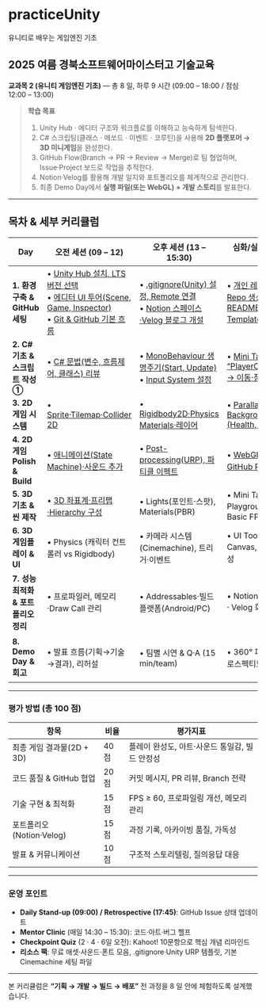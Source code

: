 # practiceUnity
유니티로 배우는 게임엔진 기초

## 2025 여름 경북소프트웨어마이스터고 기술교육

**교과목 2 (유니티 게임엔진 기초)** ― 총 8 일, 하루 9 시간 (09:00 – 18:00 / 점심 12:00 – 13:00)

> **학습 목표**
>
> 1. Unity Hub ‧ 에디터 구조와 워크플로를 이해하고 능숙하게 탐색한다.
> 2. C# 스크립팅(클래스 · 메쏘드 · 이벤트 · 코루틴)을 사용해 **2D 플랫포머 → 3D 미니게임**을 완성한다.
> 3. GitHub Flow(Branch → PR → Review → Merge)로 팀 협업하며, Issue·Project 보드로 작업을 추적한다.
> 4. Notion·Velog를 활용해 개발 일지와 포트폴리오를 체계적으로 관리한다.
> 5. 최종 Demo Day에서 **실행 파일(또는 WebGL) + 개발 스토리**를 발표한다.

---

## 목차 & 세부 커리큘럼

| Day                         | 오전 세션 (09 – 12)                                                                          | 오후 세션 (13 – 15:30)                                              | 심화/실습 (15:30 – 18)                                    | 일일 산출물 · 점검                                     |
| --------------------------- | ---------------------------------------------------------------------------------------- | --------------------------------------------------------------- | ----------------------------------------------------- | ----------------------------------------------- |
| **1. 환경 구축 & GitHub 세팅**    | • [Unity Hub 설치, LTS 버전 선택](https://github.com/isp829/practiceUnity/blob/patch-2/1-1.Unity%20Hub%20%EC%84%A4%EC%B9%98%2C%20LTS%20%EB%B2%84%EC%A0%84%20%EC%84%A0%ED%83%9D.md)<br>• [에디터 UI 투어(Scene, Game, Inspector)](https://github.com/isp829/practiceUnity/blob/patch-2/1-2%20Unity%20%EC%97%90%EB%94%94%ED%84%B0%20UI%20%ED%88%AC%EC%96%B4%20%E2%80%93%20Scene%2C%20Game%2C%20Inspector%20%EC%B0%BD%20%EC%9D%B4%ED%95%B4%ED%95%98%EA%B8%B0.md)<br>• [Git & GitHub 기본 흐름](https://github.com/isp829/practiceUnity/blob/patch-2/1-3.%20Git%20%26%20GitHub%20%EA%B8%B0%EB%B3%B8%20%ED%9D%90%EB%A6%84.md) | • [.gitignore(Unity) 설정, Remote 연결](https://github.com/isp829/practiceUnity/blob/patch-2/1-4.gitignore(Unity)%20%EC%84%A4%EC%A0%95%2C%20Remote%20%EC%97%B0%EA%B2%B0.md)<br>• [Notion 스페이스·Velog 블로그 개설](https://github.com/isp829/practiceUnity/blob/patch-2/1-5.%20Notion%20%EC%8A%A4%ED%8E%98%EC%9D%B4%EC%8A%A4%C2%B7Velog%20%EB%B8%94%EB%A1%9C%EA%B7%B8%20%EA%B0%9C%EC%84%A4.md) | • [개인 레포 + Org 팀 Repo 생성, README/Issue Template 작성](https://github.com/isp829/practiceUnity/blob/patch-2/1-6.%20%EA%B0%9C%EC%9D%B8%20%EB%A0%88%ED%8F%AC%20%2B%20Org%20%ED%8C%80%20Repo%20%EC%83%9D%EC%84%B1%2C%20README%2CIssue%20Template%20%EC%9E%91%EC%84%B1.md)     | ✔ Repo·Project 보드 생성<br>✔ Unity Sample Scene 커밋 |
| **2. C# 기초 & 스크립트 작성 ①**    | • [C# 문법(변수, 흐름제어, 클래스) 리뷰](https://github.com/isp829/practiceUnity/blob/patch-2/2-1.%20C%23%20%EB%AC%B8%EB%B2%95%20%EB%A6%AC%EB%B7%B0.md)                                                                | • [MonoBehaviour 생명주기(Start, Update)](https://github.com/isp829/practiceUnity/blob/patch-2/2-2.%20MonoBehaviour%20%EC%83%9D%EB%AA%85%EC%A3%BC%EA%B8%B0.md)<br>• [Input System 설정](https://github.com/isp829/practiceUnity/blob/patch-2/2-3.%20Input%20System%20%EC%84%A4%EC%A0%95%ED%95%98%EA%B8%B0.md)        | • [Mini Task: “PlayerController.cs” → 이동·점프 구현](https://github.com/isp829/practiceUnity/blob/patch-2/2-4.%20Mini%20Task:%20%60PlayerController.cs%60%20%E2%80%93%20%EC%9D%B4%EB%8F%99%EA%B3%BC%20%EC%A0%90%ED%94%84%20%EA%B5%AC%ED%98%84.md)         | ✔ 캐릭터 이동 기능 PR + 코드리뷰                           |
| **3. 2D 게임 시스템**            | • [Sprite·Tilemap·Collider 2D](https://github.com/isp829/practiceUnity/blob/patch-2/3-1.%20Sprite%20%C2%B7%20Tilemap%20%C2%B7%20Collider%202D.md)                                                             | • [Rigidbody2D·Physics Materials·레이어](https://github.com/isp829/practiceUnity/blob/patch-2/3-2.Rigidbody2D%20%C2%B7%20Physics%20Materials%20%C2%B7%20%EB%A0%88%EC%9D%B4%EC%96%B4.md)                             | • [Parallax Background, UI (Health, Score)](https://github.com/isp829/practiceUnity/blob/patch-2/3-3.Parallax%20Background%20%26%20UI%20%EA%B5%AC%ED%98%84%20(Health%2C%20Score).md)             | ✔ 2D Level 1 완성 & Prefab 정리                     |
| **4. 2D 게임 Polish & Build** | • [애니메이션(State Machine)·사운드 추가](https://github.com/isp829/practiceUnity/blob/patch-2/4-1.%20%EC%95%A0%EB%8B%88%EB%A9%94%EC%9D%B4%EC%85%98(State%20Machine)%20%C2%B7%20%EC%82%AC%EC%9A%B4%EB%93%9C%20%EC%B6%94%EA%B0%80.md)                                                            | • [Post-processing(URP), 파티클 이펙트](https://github.com/isp829/practiceUnity/blob/patch-2/4-2.%20Post-processing(URP)%20%C2%B7%20%ED%8C%8C%ED%8B%B0%ED%81%B4%20%EC%9D%B4%ED%8E%99%ED%8A%B8.md)                                 | • [WebGL 빌드 → GitHub Pages 배포](https://github.com/isp829/practiceUnity/blob/patch-2/4-3.%20WebGL%20%EB%B9%8C%EB%93%9C%20%E2%86%92%20GitHub%20Pages%20%EB%B0%B0%ED%8F%AC.md)                          | ✔ 2D WebGL 링크<br>✔ Velog Devlog 1편              |
| **5. 3D 기초 & 씬 제작**         | • [3D 좌표계·프리팹·Hierarchy 구성](https://github.com/isp829/practiceUnity/blob/patch-2/5-1.%203D%20%EC%A2%8C%ED%91%9C%EA%B3%84%C2%B7%ED%94%84%EB%A6%AC%ED%8C%B9%C2%B7Hierarchy%20%EA%B5%AC%EC%84%B1.md)                                                                | • Lights(포인트·스팟), Materials(PBR)                                | • Mini Task: “3D Playground” 씬 + Basic FPS Controller | ✔ 3D 씬 스크린샷 PR                                  |
| **6. 3D 게임플레이 & UI**        | • Physics (캐릭터 컨트롤러 vs Rigidbody)                                                        | • 카메라 시스템(Cinemachine), 트리거·이벤트                                 | • UI Toolkit / Canvas, 게임 루프 완성                       | ✔ 3D 미션 2개 클리어 가능                               |
| **7. 성능 최적화 & 포트폴리오 정리**    | • 프로파일러, 메모리·Draw Call 관리                                                                | • Addressables·빌드 플랫폼(Android/PC)                               | • Notion Case Study · Velog 회고 작성                     | ✔ 빌드 사이즈 < 100 MB<br>✔ 포트폴리오 초안                 |
| **8. Demo Day & 회고**        | • 발표 흐름(기획→기술→결과), 리허설                                                                   | • 팀별 시연 & Q·A (15 min/team)                                     | • 360° 피드백 · 레트로스펙티브                                  | ✔ 최종 Tag v1.0<br>✔ 수료증 & 포트폴리오 완료               |

---

### 평가 방법 (총 100 점)

| 항목                  | 비율   | 평가지표                        |
| ------------------- | ---- | --------------------------- |
| 최종 게임 결과물(2D + 3D)  | 40 점 | 플레이 완성도, 아트·사운드 통일감, 빌드 안정성 |
| 코드 품질 & GitHub 협업   | 20 점 | 커밋 메시지, PR 리뷰, Branch 전략    |
| 기술 구현 & 최적화         | 15 점 | FPS ≥ 60, 프로파일링 개선, 메모리 관리  |
| 포트폴리오(Notion·Velog) | 15 점 | 과정 기록, 아카이빙 품질, 가독성         |
| 발표 & 커뮤니케이션         | 10 점 | 구조적 스토리텔링, 질의응답 대응          |

---

### 운영 포인트

* **Daily Stand-up (09:00) / Retrospective (17:45)**: GitHub Issue 상태 업데이트
* **Mentor Clinic** (매일 14:30 – 15:30): 코드·아트·버그 헬프
* **Checkpoint Quiz** (2 · 4 · 6일 오전): Kahoot! 10문항으로 핵심 개념 리마인드
* **리소스 팩**: 무료 애셋·사운드·폰트 모음, .gitignore·Unity URP 템플릿, 기본 Cinemachine 세팅 파일

---

본 커리큘럼은 **“기획 → 개발 → 빌드 → 배포”** 전 과정을 8 일 안에 체험하도록 설계했습니다.
